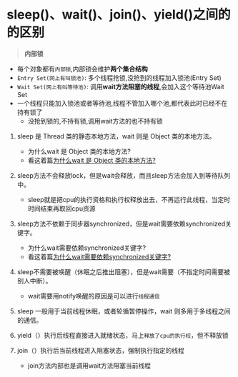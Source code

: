 # sleep()、wait()、join()、yield()之间的的区别 

> **内部锁**

- 每个对象都有`内部锁`,内部锁会维护**两个集合结构**
- `Entry Set(网上有叫锁池)`: 多个线程抢锁,没抢到的线程加入锁池(Entry Set)
- `Wait Set(网上有叫等待池)`: 调用**wait⽅法阻塞的线程**,会加入这个等待池Wait Set
- 一个线程只能加入锁池或者等待池,线程不管加入哪个池,都代表此时已经不在持有锁了
  - 没抢到锁的,不持有锁,调用wait方法的也不持有锁

1. sleep 是 Thread 类的静态本地⽅法，wait 则是 Object 类的本地⽅法。 
   - 为什么wait 是 Object 类的本地⽅法?
   - 看这着篇[为什么wait 是 Object 类的本地⽅法?]()

2. sleep⽅法不会释放lock，但是wait会释放，⽽且sleep⽅法会加⼊到等待队列中。
   - sleep就是把cpu的执⾏资格和执⾏权释放出去，不再运⾏此线程，当定时时间结束再取回cpu资源

3. sleep⽅法不依赖于同步器synchronized，但是wait需要依赖synchronized关键字。 
   - 为什么wait需要依赖synchronized关键字?
   - 看这着篇[为什么wait需要依赖synchronized关键字?]()

4. sleep不需要被唤醒（休眠之后推出阻塞），但是wait需要（不指定时间需要被别⼈中断）。 
   - wait需要用notify唤醒的原因是可以进行`线程通信`

5. sleep ⼀般⽤于当前线程休眠，或者轮循暂停操作，wait 则多⽤于多线程之间的通信。 

6. yield（）执⾏后线程直接进⼊就绪状态，⻢上`释放了cpu的执⾏权`，但不释放锁

7. join（）执⾏后当前线程进⼊阻塞状态，强制执行指定的线程
   - join方法内部也是调用wait方法阻塞当前线程